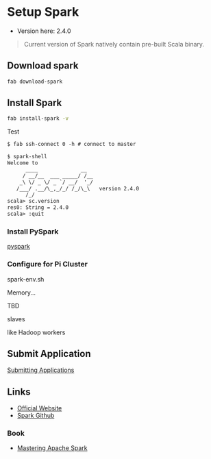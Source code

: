 # Setup Spark

* Version here: 2.4.0

> Current version of Spark natively contain pre-built Scala binary.

## Download spark

```sh
fab download-spark
```

## Install Spark

```sh
fab install-spark -v
```

Test

```txt
$ fab ssh-connect 0 -h # connect to master

$ spark-shell
Welcome to
      ____              __
     / __/__  ___ _____/ /__
    _\ \/ _ \/ _ `/ __/  '_/
   /___/ .__/\_,_/_/ /_/\_\   version 2.4.0
      /_/
scala> sc.version
res0: String = 2.4.0
scala> :quit
```

### Install PySpark

[pyspark](https://pypi.org/project/pyspark/)

### Configure for Pi Cluster

spark-env.sh

Memory...

TBD

slaves

like Hadoop workers

## Submit Application

[Submitting Applications](https://spark.apache.org/docs/latest/submitting-applications.html)

## Links

* [Official Website](https://spark.apache.org/)
* [Spark Github](https://github.com/apache/spark)

### Book

* [Mastering Apache Spark](https://legacy.gitbook.com/book/jaceklaskowski/mastering-apache-spark/details)
